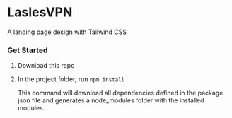 # LaslesVPN
A landing page design with Tailwind CSS <br>
### Get Started
1. Download this repo

2. In the project folder, run ```npm install```

    This command will download all dependencies defined in the package. json file and generates a node_modules folder with the installed modules.
